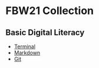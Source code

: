 # FBW21 Collection

## Basic Digital Literacy

- [Terminal](<./Basic Digital Literacy/Terminal.md>)
- [Markdown](<./Basic Digital Literacy/Markdown.md>)
- [Git](<./Basic Digital Literacy/Git.md>)
